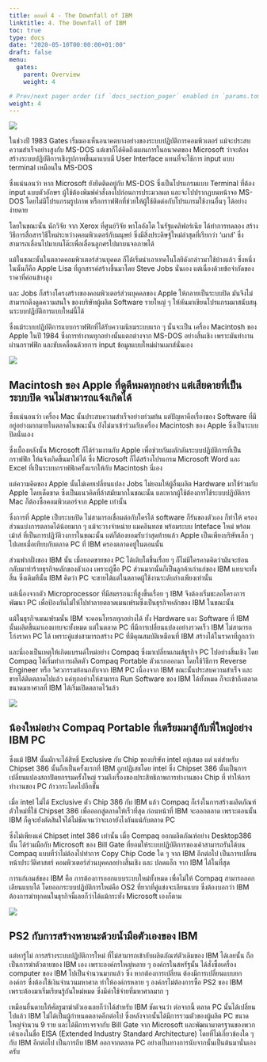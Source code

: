 ```yaml
---
title: ตอนที่ 4 - The Downfall of IBM
linktitle: 4. The Downfall of IBM
toc: true
type: docs
date: "2020-05-10T00:00:00+01:00"
draft: false
menu:
  gates:
    parent: Overview
    weight: 4

# Prev/next pager order (if `docs_section_pager` enabled in `params.toml`)
weight: 4
---
```


![](https://t0.blockdit.com/photos/2019/09/5d7938f2503a4425d945ee69_800x0xcover_26O6p8n6.jpg)

ในช่วงปี 1983 Gates เริ่มมองเห็นอนาคตบางอย่างของระบบปฏิบัติการคอมพิวเตอร์ แม้จะประสบความสำเร็จอย่างสูงกับ MS-DOS แต่เขาก็ได้คิดถึงแผนการในอนาคตของ Microsoft ว่าจะต้องสร้างระบบปฏิบัติการเชิงรูปภาพขึ้นมาแบบมี User Interface แทนที่จะใช้การ input แบบ terminal เหมือนใน MS-DOS

ซึ่งแน่นอนว่า หาก Microsoft ยังยึดติดอยู่กับ MS-DOS ซึ่งเป็นโปรแกรมแบบ Terminal ที่ต้อง input แบบตัวอักษร ผู้ใช้ต้องพิมพ์คำสั่งลงไปก่อนการประมวลผล และจะไปปรากฏบนหน้าจอ MS-DOS โดยไม่มีโปรแกรมรูปภาพ หรือกราฟฟิกที่ช่วยให้ผู้ใช้ติดต่อกับโปรแกรมใช้งานอื่นๆ ได้อย่างง่ายดาย

โดยในขณะนั้น นักวิจัย จาก Xerox ที่ศูนย์วิจัย พาโลอัลโต ในรัฐแคลิฟอร์เนีย ได้ทำการทดลอง สร้างวิธีการสื่อสารวิธีใหม่ระหว่างคอมพิวเตอร์กับมนุษย์ ซึ่งมีสิ่งประดิษฐ์ใหม่ล่าสุดที่เรียกว่า ‘เมาส์’ ซึ่งสามารถเลื่อนไปมาบนโต๊ะเพื่อเลื่อนลูกศรไปมาบนจอภาพได้

แม้ในขณะนั้นในตลาดคอมพิวเตอร์ส่วนบุคคล ก็ได้เริ่มนำเอาเทคโนโลยีดังกล่าวมาใช้บ้างแล้ว ซึ่งหนึ่งในนั้นก็คือ Apple Lisa ที่ถูกสรรค์สร้างขึ้นมาโดย Steve Jobs นั่นเอง แต่เนื่องด้วยข้อจำกัดของราคาที่ค่อนข้างสูง

และ Jobs ก็สร้างโครงสร้างของคอมพิวเตอร์ส่วนบุคคลของ Apple ให้กลายเป็นระบบปิด มันจึงไม่สามารถดึงดูดความสนใจ ของบริษัทผู้ผลิต Software รายใหญ่ ๆ ให้หันมาเขียนโปรแกรมมาสนับสนุนระบบปฏิบัติการแบบใหม่นี้ได้

ซึ่งแม้ระบบปฏิบัติการแบบกราฟฟิกที่ได้รับความนิยมระบบแรก ๆ นั้นจะเป็น เครื่อง Macintosh ของ Apple ในปี 1984 ซึ่งการทำงานทุกอย่างนั้นแตกต่างจาก MS-DOS อย่างสิ้นเชิง เพราะมันทำงานผ่านกราฟฟิก และขับเคลื่อนด้วยการ input ข้อมูลแบบใหม่ผ่านเมาส์นั่นเอง

![](https://t0.blockdit.com/photos/2019/09/5d793923503a4425d9460953_800x0xcover_H1yOrmAw.jpg)

## Macintosh ของ Apple ที่ดูดีหมดทุกอย่าง แต่เสียดายที่เป็นระบบปิด จนไม่สามารถแจ้งเกิดได้

ซึ่งแน่นอนว่า เครื่อง Mac นั้นประสบความสำเร็จอย่างท่วมท้น แต่ปัญหาคือเรื่องของ Software ที่มีอยู่อย่างมากมายในตลาดในขณะนั้น ยังไม่มาเข้าร่วมกับเครื่อง Macintosh ของ Apple ซึ่งเป็นระบบปิดนั่นเอง

ซึ่งเบื้องหลังนั้น Microsoft ก็ได้ร่วมงานกับ Apple เพื่อช่วยกันผลักดันระบบปฏิบัติการที่เป็นกราฟฟิก ให้แจ้งเกิดขึ้นมาให้ได้ ซึ่ง Microsoft ก็ได้สร้างโปรแกรม Microsoft Word และ Excel ที่เป็นระบบกราฟฟิกครั้งแรกให้กับ Macintosh นี่เอง

แต่ความคิดของ Apple นั้นไม่เคยเปลี่ยนแปลง Jobs ไม่ยอมให้ผู้อื่นผลิต Hardware มาใช้ร่วมกับ Apple โดยเด็ดขาด ซึ่งเป็นแนวคิดที่ล้าสมัยมากในขณะนั้น และหากผู้ใช้ต้องการใช้ระบบปฏิบัติการ Mac ก็ต้องซื้อคอมพิวเตอร์จาก Apple เท่านั้น

ซึ่งการที่ Apple เป็บระบบปิด ไม่สามารถเชื่อมต่อกับใครได้ software ก็รันของตัวเอง ก็ทำให้ ครองส่วนแบ่งการตลาดได้น้อยมาก ๆ แม้จะวางจำหน่าย แมคอินทอช พร้อมระบบ Inteface ใหม่ พร้อม เม้าส์ ที่เป็นการปฏิวัติวงการในขณะนั้น แต่ก็ต้องยอมรับว่าสุดท้ายแล้ว Apple เป็นเพียงบริษัทเล็ก ๆ ไปเลยเมื่อเทียบกับตลาด PC ที่ IBM ครองตลาดอยู่ในตอนนั้น

ส่วนฟากฝั่งของ IBM นั้น เมื่อยอดขายของ PC ได้เติบโตขึ้นเรื่อย ๆ ก็ไม่มีใครคาดคิดว่ามันจะย้อนกลับมาทำร้ายธุรกิจหลักของตัวเอง เพราะผู้ซื้อ PC ส่วนมากนั้นก็เป็นลูกค้าเก่าแก่ของ IBM แทบจะทั้งสิ้น ซึ่งเดิมทีนั้น IBM คิดว่า PC จะขายได้แต่ในตลาดผู้ใช้งานระดับล่างเพียงเท่านั้น

แต่เนื่องจากตัว Microprocessor ที่มีสมรรถนะที่สูงขึ้นเรื่อย ๆ IBM จึงต้องเริ่มชะลอโครงการพัฒนา PC เพื่อป้องกันไม่ให้ไปทำลายตลาดเมนเฟรมซึ่งเป็นธุรกิจหลักของ IBM ในขณะนั้น

แม้ในธุรกิจเมนเฟรมนั้น IBM จะคอนโทรลทุกอย่างได้ ทั้ง Hardware และ Software ที่ IBM นั้นผลิตขึ้นมาเองแทบจะทั้งหมด แต่ในตลาด PC ที่มีการเปลี่ยนแปลงอย่างรวดเร็ว IBM ไม่สามารถโก่งราคา PC ได้ เพราะคู่แข่งสามารถสร้าง PC ที่มีคุณสมบัติเหมือนที่ IBM สร้างได้ในราคาที่ถูกกว่า

และนี่เองเป็นเหตุให้เกิดแบรนด์ใหม่อย่าง Compaq ซึ่งมาเปลี่ยนเกมส์ธุรกิจ PC ไปอย่างสิ้นเชิง โดย Compaq ได้เริ่มทำการผลิตตัว Compaq Portable ตัวแรกออกมา โดยใช้วิธีการ Reverse Engineer หรือ วิศวกรรมย้อนกลับจาก IBM PC เนื่องจาก IBM ขณะนั้นประสบความสำเร็จ และขายได้ติดตลาดไปแล้ว แค่ทุกอย่างให้สามารถ Run Software ของ IBM ได้ทั้งหมด ก็จะเข้าถึงตลาดขนาดมหาศาลที่ IBM ได้เริ่มเปิดตลาดไว้แล้ว

![](https://t0.blockdit.com/photos/2019/09/5d793963503a4425d94630e1_800x0xcover_isZ9anTV.jpg)

## น้องใหม่อย่าง Compaq Portable ที่เตรียมมาสู้กับพี่ใหญ่อย่าง IBM PC

ซึ่งแม้ IBM นั้นมักจะได้สิทธิ์ Exclusive กับ Chip ของบริษัท intel อยู่เสมอ แต่ แต่สำหรับ Chipset 386 นั้นถือเป็นครั้งแรกที่ IBM ถูกปฏิเสธโดย intel ซึ่ง Chipset 386 นั้นเป็นการเปลี่ยนแปลงสถาปัตยกรรมครั้งใหญ่ รวมถึงเรื่องของประสิทธิภาพการทำงานของ Chip ที่ ทำให้การทำงานของ PC ก้าวกระโดดไปอีกขั้น

เมื่อ intel ไม่ได้ Exclusive ตัว Chip 386 กับ IBM แล้ว Compaq ก็เร่งในการสร้างผลิตภัณฑ์ตัวใหม่ที่ใช้ Chipset 386 เพื่อออกสู่ตลาดให้เร็วที่สุด ก่อนหน้าที่ IBM จะออกตลาด เพราะตอนนั้น IBM ก็ดูจะยังตัดสินใจได้ไม่ชัดเจนว่าจะเอายังไงกันแน่กับตลาด PC

ซึ่งไม่เพียงแค่ Chipset intel 386 เท่านั้น เมื่อ Compaq ออกผลิตภัณฑ์อย่าง Desktop386 นั้น ได้ร่วมมือกับ Microsoft ของ Bill Gate ที่ยอมให้ระบบปฏิบัติการของเค้าสามารถรันได้บน Compaq แบบที่ว่าไม่ต้องไปทำการ Copy Chip Code ใด ๆ จาก IBM อีกต่อไป เป็นการเปลี่ยนหน้าประวัติศาสตร์ คอมพิวเตอร์ส่วนบุคคลอย่างสิ้นเชิง และ ปลดแอ็ก จาก IBM ได้ในที่สุด

การแก้เกมส์ของ IBM คือ การต้องการออกแบบระบบใหม่ทั้งหมด เพื่อไม่ให้ Compaq สามารถลอกเลียนแบบได้ โดยออกระบบปฏิบัติการใหม่คือ OS2 ที่ยากที่คู่แข่งจะเลียนแบบ ซึ่งต้องบอกว่า IBM ต้องการฆ่าทุกคนในธุรกิจนี้เลยก็ว่าได้แม้กระทั่ง Microsoft เองก็ตาม

![](https://t0.blockdit.com/photos/2019/09/5d793993503a4425d94641ea_800x0xcover_8e1oPOtb.jpg)

## PS2 กับการสร้างหายนะด้วยน้ำมือตัวเองของ IBM

แต่หารู้ไม่ การสร้างระบบปฏิบัติการใหม่ ที่ไม่สามารถเข้ากับผลิตภัณฑ์ตัวเดิมของ IBM ได้เลยนั้น ถือเป็นการฆ่าตัวตายของ IBM เอง เพราะองค์กรใหญ่หลาย ๆ องค์กรในสหรัฐนั้น ได้สั่งซื้อเครื่อง computer ของ IBM ไปเป็นจำนวนมากแล้ว ซึ่ง หากต้องการเปลี่ยน ต้องมีการเปลี่ยนแบบยกองค์กร ซึ่งต้องใช้เงินจำนวนมหาศาล ทำให้องค์กรหลาย ๆ องค์กรไม่ต้องการซื้อ PS2 ของ IBM เพราะต้องมาเริ่มเรียนรู้กันใหม่หมด ซึ่งมีค่าใช้จ่ายที่มหาศาลมาก ๆ

เหมือนยื่นดาบให้ศัตรูมาฆ่าตัวเองเลยก็ว่าได้สำหรับ IBM ชัดเจนว่า ต่อจากนี้ ตลาด PC นั้นได้เปลี่ยนไปแล้ว IBM ไม่ได้เป็นผู้กำหนดตลาดอีกต่อไป ซึ่งหลังจากนั้นได้มีการรวมตัวของผู้ผลิต PC ขนาดใหญ่จำนวน 9 ราย และได้มีการเจรจากับ Bill Gate จาก Microsoft และพัฒนามาตรฐานของพวกเค้าเองในชื่อ EISA (Extended Industry Standard Architecture) โดยที่ไม่เกี่ยวข้องใด ๆ กับ IBM อีกต่อไป เป็นการถีบ IBM ออกจากตลาด PC อย่างเป็นทางการนับจากนั้นเป็นต้นมานั่นเองครับ
